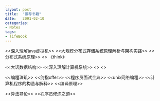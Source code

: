 ```yaml
---
layout: post
title:  "推荐书籍"
date:   2091-02-10
categories: 
- Notes 
tags:
- lifeBook
---
```



  <<深入理解java虚拟机>>   <<大规模分布式存储系统原理解析与架构实践>>  <<分布式系统原理>>  <<think>> 《think》

<<大话数据结构>>       <<深入理解计算机系统>>  <<Fundamental networking in java>>   <<Java Concurrency in Practice>> 

<<编程珠玑>>  <<剑指offer>>     <<程序员面试金典>>   <<unix网络编程>>  <<计算机程序的构造与解释>>   <<编译原理>>

<<算法导论>> <<程序员修炼之道>>
